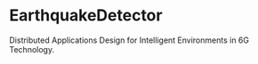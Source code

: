 # EarthquakeDetector
Distributed Applications Design for Intelligent Environments in 6G Technology.
